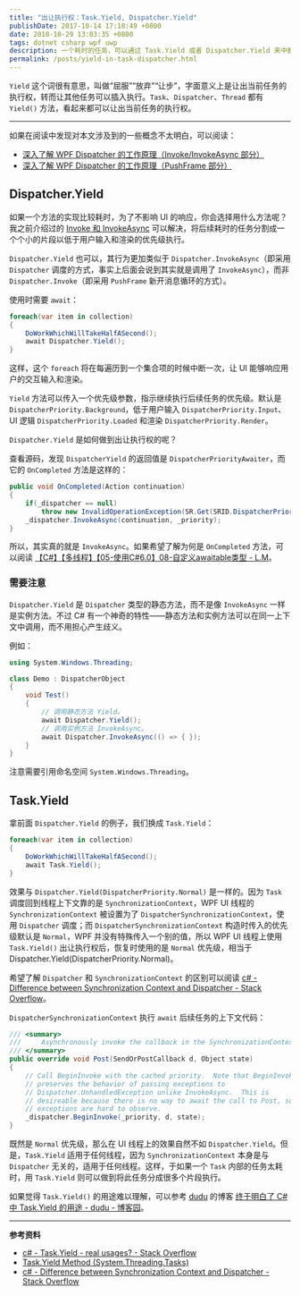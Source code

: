 ```yaml
---
title: "出让执行权：Task.Yield, Dispatcher.Yield"
publishDate: 2017-10-14 17:18:49 +0800
date: 2018-10-29 13:03:35 +0800
tags: dotnet csharp wpf uwp
description: 一个耗时的任务，可以通过 Task.Yield 或者 Dispatcher.Yield 来中断以便分割成多个小的任务片段执行。
permalink: /posts/yield-in-task-dispatcher.html
---
```


`Yield` 这个词很有意思，叫做“屈服”“放弃”“让步”，字面意义上是让出当前任务的执行权，转而让其他任务可以插入执行。`Task`、`Dispatcher`、`Thread` 都有 `Yield()` 方法，看起来都可以让出当前任务的执行权。

---

<p id="toc"></p>

如果在阅读中发现对本文涉及到的一些概念不太明白，可以阅读：

- [深入了解 WPF Dispatcher 的工作原理（Invoke/InvokeAsync 部分）](/post/dotnet/2017/09/26/dispatcher-invoke-async.html)
- [深入了解 WPF Dispatcher 的工作原理（PushFrame 部分）](/post/dotnet/2017/09/26/dispatcher-push-frame.html)

## Dispatcher.Yield

如果一个方法的实现比较耗时，为了不影响 UI 的响应，你会选择用什么方法呢？我之前介绍过的 [Invoke 和 InvokeAsync](/post/dotnet/2017/09/26/dispatcher-invoke-async.html) 可以解决，将后续耗时的任务分割成一个个小的片段以低于用户输入和渲染的优先级执行。

`Dispatcher.Yield` 也可以，其行为更加类似于 `Dispatcher.InvokeAsync`（即采用 `Dispatcher` 调度的方式，事实上后面会说到其实就是调用了 `InvokeAsync`），而非 `Dispatcher.Invoke`（即采用 `PushFrame` 新开消息循环的方式）。

使用时需要 `await`：

```csharp
foreach(var item in collection)
{
    DoWorkWhichWillTakeHalfASecond();
    await Dispatcher.Yield();
}
```

这样，这个 `foreach` 将在每遍历到一个集合项的时候中断一次，让 UI 能够响应用户的交互输入和渲染。

`Yield` 方法可以传入一个优先级参数，指示继续执行后续任务的优先级。默认是 `DispatcherPriority.Background`，低于用户输入 `DispatcherPriority.Input`、 UI 逻辑 `DispatcherPriority.Loaded` 和渲染 `DispatcherPriority.Render`。

`Dispatcher.Yield` 是如何做到出让执行权的呢？

查看源码，发现 `DispatcherYield` 的返回值是 `DispatcherPriorityAwaiter`，而它的 `OnCompleted` 方法是这样的：

```csharp
public void OnCompleted(Action continuation)
{
    if(_dispatcher == null)
        throw new InvalidOperationException(SR.Get(SRID.DispatcherPriorityAwaiterInvalid));
    _dispatcher.InvokeAsync(continuation, _priority);
}
```

所以，其实真的就是 `InvokeAsync`。如果希望了解为何是 `OnCompleted` 方法，可以阅读 [【C#】【多线程】【05-使用C#6.0】08-自定义awaitable类型 - L.M](http://liujiajia.me/blog/details/csharp-multi-threading-05-csharp6-08-customize-awaitable)。

### 需要注意

`Dispatcher.Yield` 是 `Dispatcher` 类型的静态方法，而不是像 `InvokeAsync` 一样是实例方法。不过 C# 有一个神奇的特性——静态方法和实例方法可以在同一上下文中调用，而不用担心产生歧义。

例如：

```csharp
using System.Windows.Threading;

class Demo : DispatcherObject
{
    void Test()
    {
        // 调用静态方法 Yield。
        await Dispatcher.Yield();
        // 调用实例方法 InvokeAsync。
        await Dispatcher.InvokeAsync(() => { });
    }
}
```

注意需要引用命名空间 `System.Windows.Threading`。

## Task.Yield

拿前面 `Dispatcher.Yield` 的例子，我们换成 `Task.Yield`：

```csharp
foreach(var item in collection)
{
    DoWorkWhichWillTakeHalfASecond();
    await Task.Yield();
}
```

效果与 `Dispatcher.Yield(DispatcherPriority.Normal)` 是一样的。因为 `Task` 调度回到线程上下文靠的是 `SynchronizationContext`，WPF UI 线程的 `SynchronizationContext` 被设置为了 `DispatcherSynchronizationContext`，使用 `Dispatcher` 调度；而 `DispatcherSynchronizationContext` 构造时传入的优先级默认是 `Normal`，WPF 并没有特殊传入一个别的值，所以 WPF UI 线程上使用 `Task.Yield()` 出让执行权后，恢复时使用的是 `Normal` 优先级，相当于 Dispatcher.Yield(DispatcherPriority.Normal)。

希望了解 `Dispatcher` 和 `SynchronizationContext` 的区别可以阅读 [c# - Difference between Synchronization Context and Dispatcher - Stack Overflow](https://stackoverflow.com/a/24672061/6233938)。

`DispatcherSynchronizationContext` 执行 `await` 后续任务的上下文代码：

```csharp
/// <summary>
///     Asynchronously invoke the callback in the SynchronizationContext.
/// </summary>
public override void Post(SendOrPostCallback d, Object state)
{
    // Call BeginInvoke with the cached priority.  Note that BeginInvoke
    // preserves the behavior of passing exceptions to
    // Dispatcher.UnhandledException unlike InvokeAsync.  This is
    // desireable because there is no way to await the call to Post, so
    // exceptions are hard to observe.
    _dispatcher.BeginInvoke(_priority, d, state);
}
```

既然是 `Normal` 优先级，那么在 UI 线程上的效果自然不如 `Dispatcher.Yield`。但是，`Task.Yield` 适用于任何线程，因为 `SynchronizationContext` 本身是与 `Dispatcher` 无关的，适用于任何线程。这样，于如果一个 `Task` 内部的任务太耗时，用 `Task.Yield` 则可以做到将此任务分成很多个片段执行。

如果觉得 `Task.Yield()` 的用途难以理解，可以参考 [dudu](https://www.cnblogs.com/dudu/) 的博客 [终于明白了 C# 中 Task.Yield 的用途 - dudu - 博客园](https://www.cnblogs.com/dudu/p/task-yield.html)。

---

**参考资料**
- [c# - Task.Yield - real usages? - Stack Overflow](chrome-extension://klbibkeccnjlkjkiokjodocebajanakg/suspended.html#ttl=c%23%20-%20Task.Yield%20-%20real%20usages%3F%20-%20Stack%20Overflow&uri=https://stackoverflow.com/questions/23431595/task-yield-real-usages)
- [Task.Yield Method (System.Threading.Tasks)](https://msdn.microsoft.com/en-us/library/system.threading.tasks.task.yield%28v=vs.110%29.aspx?f=255&MSPPError=-2147217396)
- [c# - Difference between Synchronization Context and Dispatcher - Stack Overflow](https://stackoverflow.com/questions/24671883/difference-between-synchronization-context-and-dispatcher)

